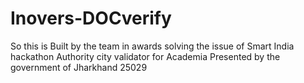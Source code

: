 # Inovers-DOCverify
So this is Built by the team in awards solving the issue of Smart India hackathon Authority city validator for Academia Presented by the government of Jharkhand  25029
